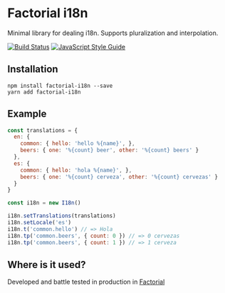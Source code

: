 # Factorial i18n

Minimal library for dealing i18n.
Supports pluralization and interpolation.

[![Build Status](https://travis-ci.org/factorial/factorial-i18n.svg?branch=master)](https://travis-ci.org/factorial/factorial-i18n)
[![JavaScript Style Guide](https://img.shields.io/badge/code_style-standard-brightgreen.svg)](https://standardjs.com)

## Installation

```
npm install factorial-i18n --save
yarn add factorial-i18n
```

## Example

```js
const translations = {
  en: {
    common: { hello: 'hello %{name}', },
    beers: { one: '%{count} beer', other: '%{count} beers' }
  },
  es: {
    common: { hello: 'hola %{name}', },
    beers: { one: '%{count} cerveza', other: '%{count} cervezas' }
  }
}

const i18n = new I18n()

i18n.setTranslations(translations)
i18n.setLocale('es')
i18n.t('common.hello') // => Hola
i18n.tp('common.beers', { count: 0 }) // => 0 cervezas
i18n.tp('common.beers', { count: 1 }) // => 1 cerveza
```

## Where is it used?

Developed and battle tested in production in [Factorial](https://factorialhr.com)
